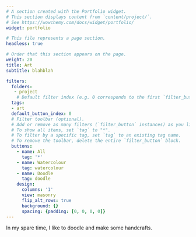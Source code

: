 ```yaml
---
# A section created with the Portfolio widget.
# This section displays content from `content/project/`.
# See https://wowchemy.com/docs/widget/portfolio/
widget: portfolio

# This file represents a page section.
headless: true

# Order that this section appears on the page.
weight: 20
title: Art
subtitle: blahblah

filters:
  folders:
   - project
    # Default filter index (e.g. 0 corresponds to the first `filter_button` instance below).
  tags:
  - art
  default_button_index: 0
  # Filter toolbar (optional).
  # Add or remove as many filters (`filter_button` instances) as you like.
  # To show all items, set `tag` to "*".
  # To filter by a specific tag, set `tag` to an existing tag name.
  # To remove the toolbar, delete the entire `filter_button` block.
  buttons:
    - name: All
      tag: '*'
    - name: Watercolour
      tag: watercolour
    - name: Doodle
      tag: doodle
    design:
      columns: '1'
      view: masonry
      flip_alt_rows: true
      background: {}
      spacing: {padding: [0, 0, 0, 0]}
---
```


In my spare time, I like to doodle and make some handcrafts. 